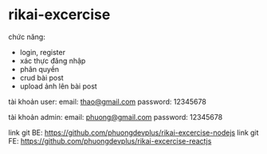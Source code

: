 # rikai-excercise


chức năng:
+ login, register
+ xác thực đăng nhập
+ phân quyền
+ crud bài post
+ upload ảnh lên bài post 

tài khoản user:
email: thao@gmail.com
password: 12345678

tài khoản admin:
email: phuong@gmail.com
password: 12345678

link git BE: https://github.com/phuongdevplus/rikai-excercise-nodejs
link git FE: https://github.com/phuongdevplus/rikai-excercise-reactjs